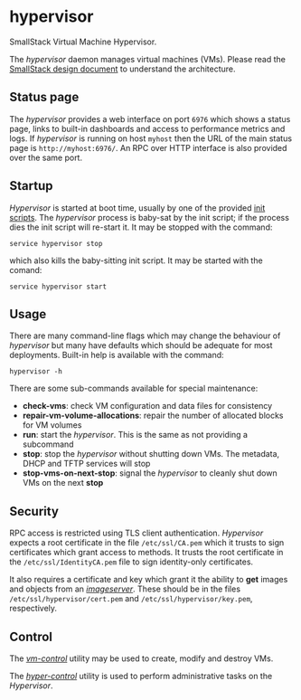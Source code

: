 # hypervisor
SmallStack Virtual Machine Hypervisor.

The *hypervisor* daemon manages virtual machines (VMs). Please read the
[SmallStack design document](../../design-docs/SmallStack/README.md) to
understand the architecture.

## Status page
The *hypervisor* provides a web interface on port `6976` which shows a status
page, links to built-in dashboards and access to performance metrics and logs.
If *hypervisor* is running on host `myhost` then the URL of the main
status page is `http://myhost:6976/`. An RPC over HTTP interface is also
provided over the same port.


## Startup
*Hypervisor* is started at boot time, usually by one of the provided
[init scripts](../../init.d/). The *hypervisor* process is baby-sat by the init
script; if the process dies the init script will re-start it. It may be stopped
with the command:

```
service hypervisor stop
```

which also kills the baby-sitting init script. It may be started with the
comand:

```
service hypervisor start
```

## Usage
There are many command-line flags which may change the behaviour of
*hypervisor* but many have defaults which should be adequate for most
deployments. Built-in help is available with the command:

```
hypervisor -h
```

There are some sub-commands available for special maintenance:

- **check-vms**: check VM configuration and data files for consistency
- **repair-vm-volume-allocations**: repair the number of allocated blocks for
                                    VM volumes
- **run**: start the *hypervisor*. This is the same as not providing a
           subcommand
- **stop**: stop the *hypervisor* without shutting down VMs. The metadata,
            DHCP and TFTP services will stop
- **stop-vms-on-next-stop**: signal the *hypervisor* to cleanly shut down
                             VMs on the next **stop**

## Security
RPC access is restricted using TLS client authentication. *Hypervisor* expects
a root certificate in the file `/etc/ssl/CA.pem` which it trusts to sign
certificates which grant access to methods. It trusts the root certificate in
the `/etc/ssl/IdentityCA.pem` file to sign identity-only certificates.

It also requires a certificate and key which grant it the ability to **get**
images and objects from an *[imageserver](../imageserver/README.md)*. These
should be in the files
`/etc/ssl/hypervisor/cert.pem` and `/etc/ssl/hypervisor/key.pem`, respectively.

## Control
The *[vm-control](../vm-control/README.md)* utility may be used to create,
modify and destroy VMs.

The *[hyper-control](../hyper-control/README.md)* utility is used to perform
administrative tasks on the *Hypervisor*.
